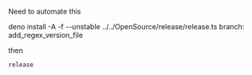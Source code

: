 Need to automate this

deno install -A -f --unstable ../../OpenSource/release/release.ts
branch: add_regex_version_file

then

`release`
